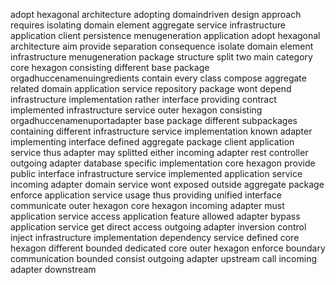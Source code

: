 adopt hexagonal architecture adopting domaindriven design approach requires isolating domain element aggregate service infrastructure application client persistence menugeneration application adopt hexagonal architecture aim provide separation consequence isolate domain element infrastructure menugeneration package structure split two main category core hexagon consisting different base package orgadhuccenamenuingredients contain every class compose aggregate related domain application service repository package wont depend infrastructure implementation rather interface providing contract implemented infrastructure service outer hexagon consisting orgadhuccenamenuportadapter base package different subpackages containing different infrastructure service implementation known adapter implementing interface defined aggregate package client application service thus adapter may splitted either incoming adapter rest controller outgoing adapter database specific implementation core hexagon provide public interface infrastructure service implemented application service incoming adapter domain service wont exposed outside aggregate package enforce application service usage thus providing unified interface communicate outer hexagon core hexagon incoming adapter must application service access application feature allowed adapter bypass application service get direct access outgoing adapter inversion control inject infrastructure implementation dependency service defined core hexagon different bounded dedicated core outer hexagon enforce boundary communication bounded consist outgoing adapter upstream call incoming adapter downstream